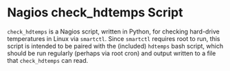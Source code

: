 Nagios check_hdtemps Script
===========================

`check_hdtemps` is a Nagios script, written in Python, for checking hard-drive temperatures in Linux via `smartctl`.  Since `smartctl` requires root to run, this script is intended to be paired with the (included) `hdtemps` bash script, which should be run regularly (perhaps via root cron) and output written to a file that `check_hdtemps` can read.
